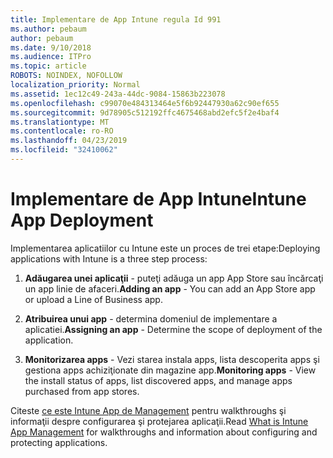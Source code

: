 ```yaml
---
title: Implementare de App Intune regula Id 991
ms.author: pebaum
author: pebaum
ms.date: 9/10/2018
ms.audience: ITPro
ms.topic: article
ROBOTS: NOINDEX, NOFOLLOW
localization_priority: Normal
ms.assetid: 1ec12c49-243a-44dc-9084-15863b223078
ms.openlocfilehash: c99070e484313464e5f6b92447930a62c90ef655
ms.sourcegitcommit: 9d78905c512192ffc4675468abd2efc5f2e4baf4
ms.translationtype: MT
ms.contentlocale: ro-RO
ms.lasthandoff: 04/23/2019
ms.locfileid: "32410062"
---
```

# <a name="intune-app-deployment"></a><span data-ttu-id="869cb-102">Implementare de App Intune</span><span class="sxs-lookup"><span data-stu-id="869cb-102">Intune App Deployment</span></span>

<span data-ttu-id="869cb-103">Implementarea aplicatiilor cu Intune este un proces de trei etape:</span><span class="sxs-lookup"><span data-stu-id="869cb-103">Deploying applications with Intune is a three step process:</span></span>
  
1. <span data-ttu-id="869cb-104">**Adăugarea unei aplicaţii** - puteţi adăuga un app App Store sau încărcaţi un app linie de afaceri.</span><span class="sxs-lookup"><span data-stu-id="869cb-104">**Adding an app** - You can add an App Store app or upload a Line of Business app.</span></span> 
    
2. <span data-ttu-id="869cb-105">**Atribuirea unui app** - determina domeniul de implementare a aplicatiei.</span><span class="sxs-lookup"><span data-stu-id="869cb-105">**Assigning an app** - Determine the scope of deployment of the application.</span></span> 
    
3. <span data-ttu-id="869cb-106">**Monitorizarea apps** - Vezi starea instala apps, lista descoperita apps şi gestiona apps achiziţionate din magazine app.</span><span class="sxs-lookup"><span data-stu-id="869cb-106">**Monitoring apps** - View the install status of apps, list discovered apps, and manage apps purchased from app stores.</span></span> 
    
<span data-ttu-id="869cb-107">Citeste [ce este Intune App de Management](https://docs.microsoft.com/intune/app-management) pentru walkthroughs şi informaţii despre configurarea şi protejarea aplicaţii.</span><span class="sxs-lookup"><span data-stu-id="869cb-107">Read [What is Intune App Management](https://docs.microsoft.com/intune/app-management) for walkthroughs and information about configuring and protecting applications.</span></span> 
  

